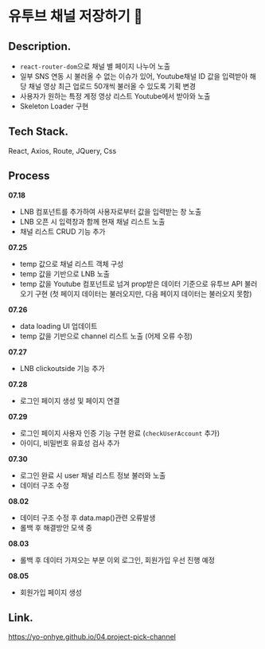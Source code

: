 # 유투브 채널 저장하기 👻

## Description.

- `react-router-dom`으로 채널 별 페이지 나누어 노출
- 일부 SNS 연동 시 불러올 수 없는 이슈가 있어, Youtube채널 ID 값을 입력받아 해당 채널 영상 최근 업로드 50개씩 불러올 수 있도록 기획 변경
- 사용자가 원하는 특정 계정 영상 리스트 Youtube에서 받아와 노출
- Skeleton Loader 구현

## Tech Stack.

React, Axios, Route, JQuery, Css

## Process

**07.18**

- LNB 컴포넌트를 추가하여 사용자로부터 값을 입력받는 창 노출
- LNB 오픈 시 입력창과 함께 현재 채널 리스트 노출
- 채널 리스트 CRUD 기능 추가

**07.25**

- temp 값으로 채널 리스트 객체 구성
- temp 값을 기반으로 LNB 노출
- temp 값을 Youtube 컴포넌트로 넘겨 prop받은 데이터 기준으로 유투브 API 불러오기 구현 (첫 페이지 데이터는 불러오지만, 다음 페이지 데이터는 불러오지 못함)

**07.26**

- data loading UI 업데이트
- temp 값을 기반으로 channel 리스트 노출 (어제 오류 수정)

**07.27**

- LNB clickoutside 기능 추가

**07.28**

- 로그인 페이지 생성 및 페이지 연결

**07.29**

- 로그인 페이지 사용자 인증 기능 구현 완료 (`checkUserAccount` 추가)
- 아이디, 비밀번호 유효성 검사 추가

**07.30**

- 로그인 완료 시 user 채널 리스트 정보 불러와 노출
- 데이터 구조 수정

**08.02**

- 데이터 구조 수정 후 data.map()관련 오류발생
- 롤백 후 해결방안 모색 중

**08.03**

- 롤백 후 데이터 가져오는 부분 이외 로그인, 회원가입 우선 진행 예정

**08.05**

- 회원가입 페이지 생성

## Link.

https://yo-onhye.github.io/04.project-pick-channel
